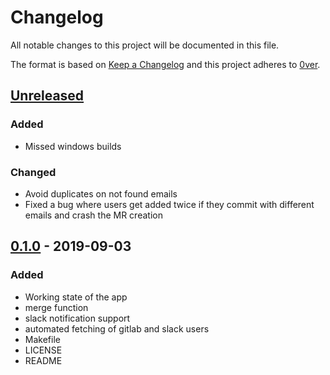# Changelog

All notable changes to this project will be documented in this file.

The format is based on [Keep a Changelog](http://keepachangelog.com/en/1.0.0/)
and this project adheres to [0ver](https://0ver.org).

## [Unreleased]

### Added

- Missed windows builds

### Changed

- Avoid duplicates on not found emails
- Fixed a bug where users get added twice if they commit with different emails and crash the MR creation

## [0.1.0] - 2019-09-03

### Added

- Working state of the app
- merge function
- slack notification support
- automated fetching of gitlab and slack users
- Makefile
- LICENSE
- README

[Unreleased]: https://github.com/mvisonneau/gitlab-merger/compare/0.1.0...HEAD
[0.1.0]: https://github.com/mvisonneau/gitlab-merger/tree/0.1.0
